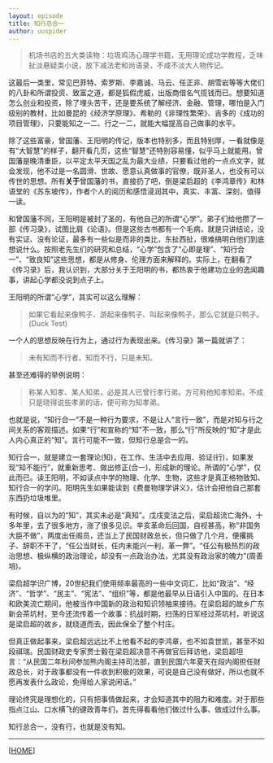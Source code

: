 ```yaml
---
layout: episode
title: 知行总合一
author: uuspider
---
```

> 机场书店的五大类读物：垃圾鸡汤心理学书籍，无用理论成功学教程，乏味扯淡悬疑类小说，放下减法老和尚语录，不咸不淡大人物传记。

这最后一类里，常见巴菲特、索罗斯、李嘉诚、马云、任正非、胡雪岩等等大佬们的八卦和所谓投资、致富之道，都是狐假虎威，出版商借名气揽钱而已。想要知道怎么创业和投资，除了埋头苦干，还是要系统了解经济、金融、管理，哪怕是入门级别的教材，比如曼昆的《经济学原理》、希勒的《非理性繁荣》、吉多的《成功的项目管理》，只要能知之一二、行之一二，就能大幅提高自己做事的水平。

除了这些富豪，曾国藩、王阳明的传记，版本也特别多，而且特别厚，一看就像是有“大智慧”的样子，翻开看几页，这些“智慧”还特别容易懂，似乎马上就能用。曾国藩是晚清重臣，以平定太平天国之乱为最大业绩，只要看过他的一点点文字，就会发现，他不过是一名圆滑、世故、愿意认真做事的官僚，既非圣人，也没有可以传世的思想。所有**关于**曾国藩的书，直接扔了吧，倒是梁启超的《李鸿章传》和林语堂的《苏东坡传》，作者个人的阅历和感悟浸润其中，真实、丰富、深刻，值得一读。

和曾国藩不同，王阳明是被封了圣的，有他自己的所谓“心学”。弟子们给他攒了一部《传习录》，试图比肩《论语》。但是这些古书都有一个毛病，就是只讲结论，没有实证、没有论证，最多有一些似是而非的类比，东扯西扯，很难搞明白他们到底想说什么。按照老先生们的研究和总结，“心学”包含了“心即是理”、“知行合一”、“致良知”这些思想，都是从修身、伦理方面来解释的。实际上，在翻看了《传习录》后，我认识到，大部分关于王阳明的书，都热衷于他建功立业的逸闻趣事，讲起心学都没说到点子上。

王阳明的所谓“心学”，其实可以这么理解：

> 如果它看起来像鸭子、游起来像鸭子、叫起来像鸭子，那么它就是只鸭子。(Duck Test)

一个人的思想反映在行为上，通过行为表现出来。《传习录》第一篇就讲了：

> 未有知而不行者。知而不行，只是未知。

甚至还难得的举例说明：

> 称某人知孝、某人知弟，必是其人已曾行孝行弟。方可称他知孝知弟。不成只是晓得说些孝弟的话，便可称为知孝弟。

也就是说，“知行合一”不是一种行为要求，不是让人“言行一致”，而是对知与行之间关系的客观描述。如果“行”和宣称的“知”不一致，那么“行”所反映的“知”才是此人内心真正的“知”。言行可能不一致，但知行总是合一的。

知行合一，就是建立一套理论(知)，在工作、生活中去应用、验证(行)，如果发现“知不能行”，就重新思考、做出修正(合一)，形成新的理论。所谓的“心学”，仅此而已。读王阳明，不如读点中学的物理、化学、生物，这些才是真正格物致知、知行合一的学问。阳明先生如果能读到《费曼物理学讲义》，估计会把他自己那套东西扔垃圾堆里。

有时候，自以为的“知”，其实未必是“真知”。戊戌变法之后，梁启超流亡海外，十多年里，去了很多地方，涨了很多见识。辛亥革命后回国，自视甚高，称“非国务大臣不做”，两度出任阁员，还当上了民国财政总长，但只做了几个月，便撂挑子、辞职不干了，“任公当财长，任内未能兴一利，革一弊”。“任公有极热烈的政治思想、极纵横的政治理论，却没有一点政治办法，尤其没有政治家的魄力”(周善培)。

梁启超学识广博，20世纪我们使用频率最高的一些中文词汇，比如“政治”、“经济”、“哲学”、“民主”、“宪法”、“组织”等，都是他最早从日语引入中国的。在日本和欧美流亡期间，他被当作中国新的政治和知识领袖来接待。在梁启超的故乡广东新会茶坑村，至今还流传着一个故事：抗战时期，扫荡的日军经过茶坑村，听说这是梁启超的故乡，就绕道而去，因此保全了整个村庄。

但真正做起事来，梁启超远远比不上他看不起的李鸿章，也不如袁世凯，甚至不如段祺瑞。民国财政史专家贾士毅在梁启超决意不再做官后拜访他，梁启超坦言：“从民国二年秋间参加熊内阁主持司法部，直到民国六年夏天在段内阁担任财政总长，对于政事都没有一件收到积极的效果，可说是自己没有做好，所以也就不愿再发表什么政论，免得给人家说闲话。”

理论终究是理想化的，只有把事情做起来，才会知道其中的阻力和难度。对于那些指点江山、口水横飞的键政青年们，首先得看看他们做过什么事、做成过什么事。

知行总合一，没有行，也就是没有知。

***

[[HOME][episode]]

[episode]:http://about.uuspider.com/2019/06/02/episodeindex.html
